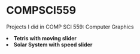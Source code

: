 # COMPSCI559

<p> Projects I did in COMP SCI 559: Computer Graphics
  <li> <b>Tetris with moving slider</b> </li>
  <li> <b>Solar System with speed slider</b> </li>
</p>
